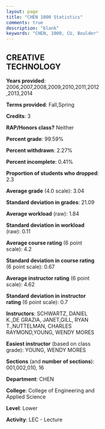 ```yaml
---
layout: page
title: "CHEN 1000 Statistics"
comments: true
description: "blank"
keywords: "CHEN, 1000, CU, Boulder"
--- 
```

<head>
<script src="https://ajax.googleapis.com/ajax/libs/jquery/2.1.3/jquery.min.js"></script>
<script src="https://dl.dropboxusercontent.com/s/pc42nxpaw1ea4o9/highcharts.js?dl=0"></script>
<!-- <script src="../assets/js/highcharts.js"></script> -->
<style type="text/css">@font-face {
	font-family: "Bebas Neue";
	src: url(https://www.filehosting.org/file/details/544349/BebasNeue%20Regular.otf) format("opentype");
	}
	h1.Bebas { 
		font-family: "Bebas Neue", Verdana, Tahoma;
	}
</style>
</head>
<body>
	<div id="container" style="float: right; width: 45%; height: 88%; margin-left: 2.5%; margin-right: 2.5%;"></div>
	<script language="JavaScript">
		$(document).ready(function() {
		var chart = {type: 'column'};
		var title = {text: 'Grade Distribution'};
		var xAxis = {categories: ['A','B','C','D','F'],crosshair: true};
		var yAxis = {min: 0,title: {text: 'Percentage'}};
		var tooltip = {headerFormat: '<center><b><span style="font-size:20px">{point.key}</span></b></center>',
		               pointFormat: '<td style="padding:0"><b>{point.y:.1f}%</b></td>',
		               footerFormat: '</table>',shared: true,useHTML: true};
		var plotOptions = {column: {pointPadding: 0.0,borderWidth: 0}};  
		var credits = {enabled: false};var series= [{name: 'Percent',data: [41.8,34.36,16.97,3.98,2.88,]}];
		var json = {};
		json.chart = chart;
		json.title = title;
		json.tooltip = tooltip;
		json.xAxis = xAxis;
		json.yAxis = yAxis;  
		json.series = series;
		json.plotOptions = plotOptions;  
		json.credits = credits;
		$('#container').highcharts(json);
	});
	</script>
</body>
			   
## CREATIVE TECHNOLOGY

**Years provided**: 2006,2007,2008,2009,2010,2011,2012,2013,2014

**Terms provided**: Fall,Spring

**Credits**: 3

**RAP/Honors class?** Neither

**Percent grade**: 99.59%

**Percent withdrawn**: 2.27%

**Percent incomplete**: 0.41%

**Proportion of students who dropped**: 2.3

**Average grade** (4.0 scale): 3.04

**Standard deviation in grades**: 21.09

**Average workload** (raw): 1.84

**Standard deviation in workload** (raw): 0.11

**Average course rating** (6 point scale): 4.2

**Standard deviation in course rating** (6 point scale): 0.67

**Average instructor rating** (6 point scale): 4.62

**Standard deviation in instructor rating** (6 point scale): 0.7

**Instructors**: SCHWARTZ, DANIEL K.,DE GRAZIA, JANET,GILL, RYAN T.,NUTTELMAN, CHARLES RAYMOND,YOUNG, WENDY MORES

**Easiest instructor** (based on class grade): YOUNG, WENDY MORES

**Sections** (and **number of sections**): 001,002,010, 16

**Department**: CHEN

**College**: College of Engineering and Applied Science

**Level**: Lower

**Activity**: LEC - Lecture